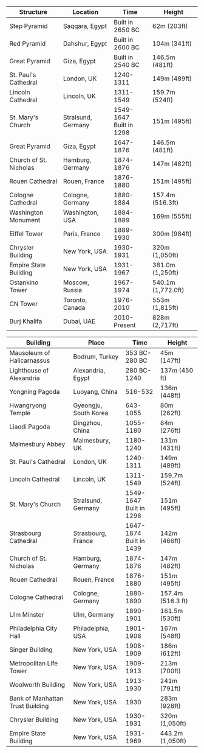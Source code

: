 |Structure|Location|Time|Height|
|---|---|---|---|
Step Pyramid | Saqqara, Egypt | Built in 2650 BC | 62m (203ft)
Red Pyramid | Dahshur, Egypt | Built in 2600 BC | 104m (341ft)
Great Pyramid | Giza, Egypt | Built in 2540 BC | 146.5m (481ft)
St. Paul's Cathedral | London, UK | 1240-1311 | 149m (489ft) 
Lincoln Cathedral | Lincoln, UK | 1311-1549 | 159.7m (524ft)
St. Mary's Church | Stralsund, Germany | 1549-1647<br/>Built in 1298 | 151m (495ft)
Great Pyramid | Giza, Egypt | 1647-1876 | 146.5m (481ft)
Church of St. Nicholas | Hamburg, Germany | 1874-1876 | 147m (482ft)
Rouen Cathedral | Rouen, France | 1876-1880 | 151m (495ft)
Cologne Cathedral | Cologne, Germany | 1880-1884 | 157.4m (516.3ft)
Washington Monument | Washington, USA | 1884-1889 | 169m (555ft)
Eiffel Tower | Paris, France | 1889-1930 | 300m (984ft)
Chrysler Building | New York, USA | 1930-1931 | 320m (1,050ft)
Empire State Building | New York, USA | 1931-1967 | 381.0m (1,250ft)
Ostankino Tower | Moscow, Russia | 1967-1974 | 540.1m (1,772.0ft)
CN Tower | Toronto, Canada | 1976-2010| 553m (1,815ft)
Burj Khalifa | Dubai, UAE | 2010-Present | 828m (2,717ft)


|Building|Place|Time|Height|
|---|---|---|---|
Mausoleum of Halicarnassus | Bodrum, Turkey | 353 BC-280 BC | 45m (147ft)
Lighthouse of Alexandria | Alexandria, Egypt | 280 BC-1240 | 137m (450 ft)
Yongning Pagoda | Luoyang, China | 516-532 | 136m (448ft)
Hwangryong Temple | Gyeongju, South Korea | 643-1055 | 80m (262ft)
Liaodi Pagoda | Dingzhou, China | 1055-1180 | 84m (276ft)
Malmesbury Abbey | Malmesbury, UK | 1180-1240 | 131m (431ft)
St. Paul's Cathedral | London, UK | 1240-1311 | 149m (489ft)
Lincoln Cathedral | Lincoln, UK | 1311-1549 | 159.7m (524ft)
St. Mary's Church | Stralsund, Germany | 1549-1647<br/>Built in 1298 | 151m (495ft)
Strasbourg Cathedral | Strasbourg, France | 1647-1874<br/>Built in 1439 | 142m (466ft)
Church of St. Nicholas | Hamburg, Germany | 1874-1876 | 147m (482ft)
Rouen Cathedral | Rouen, France | 1876-1880 | 151m (495ft)
Cologne Cathedral | Cologne, Germany | 1880-1890 | 157.4m (516.3 ft)
Ulm Minster | Ulm, Germany | 1890-1901 | 161.5m (530ft)
Philadelphia City Hall | Philadelphia, USA | 1901-1908 | 167m (548ft)
Singer Building | New York, USA | 1908-1909 | 186m (612ft)
Metropolitan Life Tower | New York, USA | 1909-1913 | 213m (700ft)
Woolworth Building | New York, USA | 1913-1930 | 241m (791ft)
Bank of Manhattan Trust Building | New York, USA | 1930 | 283m (928ft)
Chrysler Building | New York, USA | 1930-1931 | 320m (1,050ft)
Empire State Building | New York, USA | 1931-1969 | 443.2m (1,050ft)
